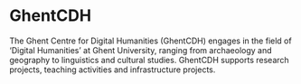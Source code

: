 # GhentCDH

The Ghent Centre for Digital Humanities (GhentCDH) engages in the field of ‘Digital Humanities’ at Ghent University, ranging from archaeology and geography to linguistics and cultural studies. GhentCDH supports research projects, teaching activities and infrastructure projects.
